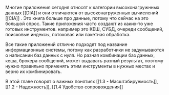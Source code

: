 
Многие приложения сегодня относят к категории высоконагружнных данных [[DIA]] и они отличаются от высоконагруженных вычислений [[CIA]] . Это книга больше про данные, потому что сейчас на это большой спрос. Такие приложения часто создают из каких-то уже готовых инструментов. например это КЕШ, СУБД, очереди сообщений, поисковые индексы, потоковая или пакетная обработка.

Все такие приложений отлично подходят под название информационные системы, потому как разработчики не задумываются о написании баз данных с нуля. Но разная комбинации баз данных, кеша, брокера сообщений, может выдавать разный результат, поэтому нужно правильно применять этим инструменты в нужных местах и верно их комбинировать.

В этой главе говорят о важных понятиях [[1.3 - Масштабируемость]], [[1.2 - Надежность]], [[1.4 Удобство сопровождения]]